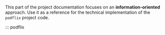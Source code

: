 This part of the project documentation focuses on
an **information-oriented** approach. Use it as a
reference for the technical implementation of the
`podflix` project code.

::: podflix
